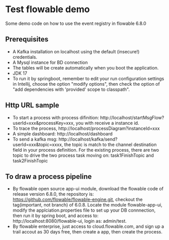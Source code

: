 Test flowable demo
============================

Some demo code on how to use the event registry in flowable 6.8.0

Prerequisites
-------------
- A Kafka installation on localhost using the default (insecure!) credentials.
- A Mysql instance for BD connection
- The tables will be create automatically when you boot the application.
- JDK 17
- To run it by springboot, remember to edit your run configuration settings in Intellij, choose the option "modify options", 
then check the option of "add dependencies with 'provided' scope to classpath".


Http URL sample
-------------
- To start a process with process difinition: http://localhost/startMsgFlow?userId=xxx&processKey=xxx, you with receive 
a instance id.
- To trace the process, http://localhost/processDiagram?instanceId=xxx
- A simple dashboard: http://localhost/dashboard
- To send a kafka msg: http://localhost/kafka/send?userId=xxx&topic=xxxx, 
the topic is match to the channel destination field in your process definition. For the existing process, there are two 
topic to drive the two process task moving on: task1FinishTopic and task2FinishTopic



To draw a process pipeline
-------------
- By flowable open source app-ui module, download the flowable code of release version 6.8.0,
the repository is: https://github.com/flowable/flowable-engine.git, checkout the tag(important, not branch) of 6.0.8.
Locate the module flowable-app-ui, modify the applciation.properties file to set up your DB connnection, then run it 
by spring boot, and access to: http://localhost:8080/flowable-ui, login as: admin/test.
- By flowable enterprise, just access to cloud.flowable.com, and sign up a trail accout as 30 days free, then create a 
app, then create the process.
